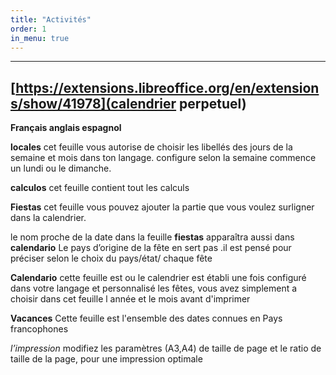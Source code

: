 ```yaml
---
title: "Activités"
order: 1
in_menu: true
---
```

---   
[https://extensions.libreoffice.org/en/extensions/show/41978](calendrier perpetuel)
---
**Français anglais espagnol**

**locales**
cet feuille vous autorise de choisir les libellés des jours de la semaine et mois dans ton langage.
configure selon la semaine commence un lundi ou le dimanche.

**calculos**
cet feuille contient tout les calculs

**Fiestas**
cet feuille vous pouvez ajouter la partie que vous voulez surligner  dans la calendrier.

le nom proche de la date dans la feuille **fiestas** apparaîtra aussi  dans **calendario**
Le pays d’origine de la fête en sert pas .il est pensé pour préciser selon le choix du pays/état/ chaque fête 

**Calendario**
cette feuille est ou le calendrier est établi
une fois configuré dans votre langage et personnalisé  les fêtes, vous avez simplement a choisir dans cet feuille l année et le mois avant d'imprimer

**Vacances**
Cette feuille est l'ensemble des dates connues en Pays francophones

_l’impression_
modifiez  les paramètres (A3,A4) de taille de page  et le ratio de taille  de la page, pour une impression optimale 
